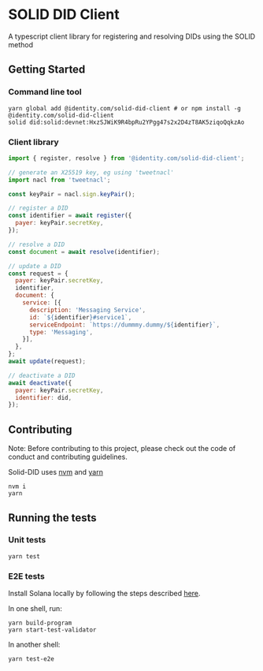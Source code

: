 # SOLID DID Client

A typescript client library for registering and resolving DIDs using the SOLID method

## Getting Started


### Command line tool

```shell
yarn global add @identity.com/solid-did-client # or npm install -g @identity.com/solid-did-client
solid did:solid:devnet:HxzSJWiK9R4bpRu2YPgg47s2x2D4zT8AK5ziqoQqkzAo
```

### Client library

```js
import { register, resolve } from '@identity.com/solid-did-client';

// generate an X25519 key, eg using 'tweetnacl'
import nacl from 'tweetnacl';

const keyPair = nacl.sign.keyPair();

// register a DID
const identifier = await register({
  payer: keyPair.secretKey,
});

// resolve a DID
const document = await resolve(identifier);

// update a DID
const request = {
  payer: keyPair.secretKey,
  identifier,
  document: {
    service: [{
      description: 'Messaging Service',
      id: `${identifier}#service1`,
      serviceEndpoint: `https://dummmy.dummy/${identifier}`,
      type: 'Messaging',
    }],
  },
};
await update(request);

// deactivate a DID
await deactivate({
  payer: keyPair.secretKey,
  identifier: did,
});
```

## Contributing

Note: Before contributing to this project, please check out the code of conduct
and contributing guidelines.

Solid-DID uses [nvm](https://github.com/nvm-sh/nvm) and [yarn](https://yarnpkg.com/)

```shell
nvm i
yarn
```

## Running the tests

### Unit tests

```shell
yarn test
```

### E2E tests

Install Solana locally by following the steps described [here](https://docs.solana.com/cli/install-solana-cli-tools).

In one shell, run:

```shell
yarn build-program
yarn start-test-validator
```

In another shell:

```shell
yarn test-e2e
```
